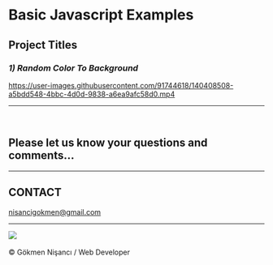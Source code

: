 # Basic Javascript Examples

  <h2> Project Titles </h2>
  
<i><h3> 1) Random Color To Background</h3></i>

https://user-images.githubusercontent.com/91744618/140408508-a5bdd548-4bbc-4d0d-9838-a6ea9afc58d0.mp4
<hr><br>



<h2>Please let us know your questions and comments... </h2>
<hr>
<h2> CONTACT </h2>
<a href = "http://www.gmail.com" > nisancigokmen@gmail.com</a> <br>
<hr>
<div>
<img src="https://media3.giphy.com/media/l4FGljozu0MI3iK4M/giphy.gif?cid=ecf05e47dpbsgztdt3c6dzpmrssb8qquto6wo85m0dhw68ct&rid=giphy.gif&ct=g">
  
  
  
  

</div><br>
&copy; Gökmen Nişancı / Web Developer

